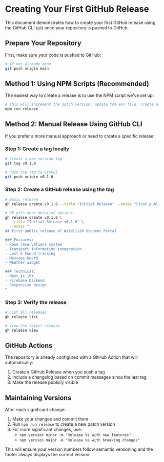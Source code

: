 # Creating Your First GitHub Release

This document demonstrates how to create your first GitHub release using the GitHub CLI (`gh`) once your repository is pushed to GitHub.

## Prepare Your Repository

First, make sure your code is pushed to GitHub:

```bash
# If not already done
git push origin main
```

## Method 1: Using NPM Scripts (Recommended)

The easiest way to create a release is to use the NPM script we've set up:

```bash
# This will increment the patch version, update the env file, create a tag, and push
npm run release
```

## Method 2: Manual Release Using GitHub CLI

If you prefer a more manual approach or need to create a specific release:

### Step 1: Create a tag locally

```bash
# Create a new version tag
git tag v0.1.0

# Push the tag to GitHub
git push origin v0.1.0
```

### Step 2: Create a GitHub release using the tag

```bash
# Basic release
gh release create v0.1.0 --title "Initial Release" --notes "First public release of Witelli20 Student Portal"

# OR with more detailed options
gh release create v0.1.0 \
  --title "Initial Release v0.1.0" \
  --notes "
## First public release of Witelli20 Student Portal

### Features:
- Room reservations system
- Transport information integration
- Lost & Found tracking
- Message board
- Weather widget

### Technical:
- Next.js 15+ 
- Firebase backend
- Responsive design
"
```

### Step 3: Verify the release

```bash
# List all releases
gh release list

# View the latest release
gh release view
```

## GitHub Actions

The repository is already configured with a GitHub Action that will automatically:

1. Create a GitHub Release when you push a tag
2. Include a changelog based on commit messages since the last tag
3. Make the release publicly visible

## Maintaining Versions

After each significant change:

1. Make your changes and commit them
2. Run `npm run release` to create a new patch version
3. For more significant changes, use:
   - `npm version minor -m "Release %s with new features"`
   - `npm version major -m "Release %s with breaking changes"`

This will ensure your version numbers follow semantic versioning and the footer always displays the correct version.
